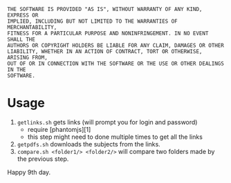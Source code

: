 ```
THE SOFTWARE IS PROVIDED "AS IS", WITHOUT WARRANTY OF ANY KIND, EXPRESS OR
IMPLIED, INCLUDING BUT NOT LIMITED TO THE WARRANTIES OF MERCHANTABILITY,
FITNESS FOR A PARTICULAR PURPOSE AND NONINFRINGEMENT. IN NO EVENT SHALL THE
AUTHORS OR COPYRIGHT HOLDERS BE LIABLE FOR ANY CLAIM, DAMAGES OR OTHER
LIABILITY, WHETHER IN AN ACTION OF CONTRACT, TORT OR OTHERWISE, ARISING FROM,
OUT OF OR IN CONNECTION WITH THE SOFTWARE OR THE USE OR OTHER DEALINGS IN THE
SOFTWARE.
```

# Usage

1. `getlinks.sh` gets links (will prompt you for login and password) 
	- require [phantomjs][1]
	- this step might need to done multiple times to get all the links
2. `getpdfs.sh` downloads the subjects from the links.
3. `compare.sh <folder1/> <folder2/>` will compare two folders made by the
	previous step.

Happy 9th day.
